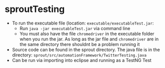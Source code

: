 # sproutTesting
* To run the executable file (location: `executable/executableTest.jar`: 
  *  Run `java -jar executableTest.jar` via command line
   *  You must also have the file `chromedriver` in the executable folder when you run the jar. As long as the jar file and `chromedriver` are in the same directory there shouldnt be a problem running it
* Source code can be found in the sprout directory. The java file is in the directory: `sprout/src/automationFramework/TwitterTesting.java`
 * Can be run via importing into eclipse and running as a TestNG Test
